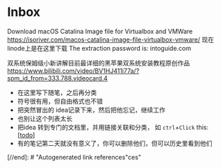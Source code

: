 # Inbox

Download macOS Catalina Image file for Virtualbox and VMWare
https://isoriver.com/macos-catalina-image-file-virtualbox-vmware/
现在linode上是在这里下载
The extraction password is: intoguide.com

双系统保姆级小新讲解目前最详细的黑苹果双系统安装教程原创作品
https://www.bilibili.com/video/BV1HJ411i77a/?spm_id_from=333.788.videocard.4

- 在这里写下随笔，之后再分类
- 符号很有用，但自由格式也不错
- 把突然冒出的 idea记录下来，然后把他忘记，继续工作
- 也别让这个列表太长
- 把idea 转到专门的文档里，并用链接关联和分类， 如 `ctrl`+`Click` this: [[todo]]
- 有的笔记第二天就没有意义了，你可以删除他们，但可以历史里看到他们

[//begin]: # "Autogenerated link references for markdown compatibility"
[todo]: todo "Todo"
[//end]: # "Autogenerated link references"ces"
